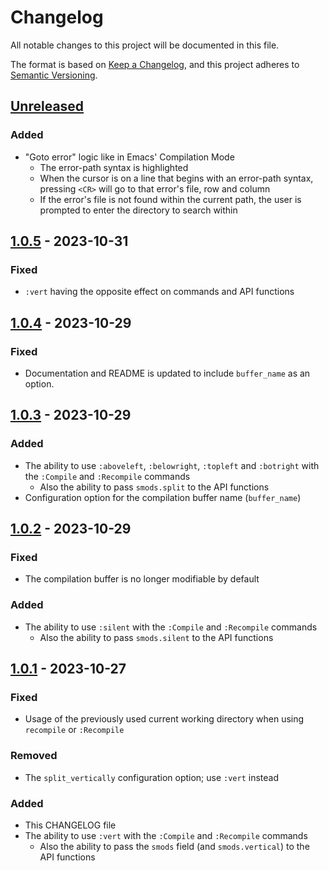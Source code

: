 # Changelog

All notable changes to this project will be documented in this file.

The format is based on [Keep a Changelog](https://keepachangelog.com/en/1.0.0/),
and this project adheres to [Semantic Versioning](https://semver.org/spec/v2.0.0.html).

## [Unreleased]

### Added

- "Goto error" logic like in Emacs' Compilation Mode
  - The error-path syntax is highlighted
  - When the cursor is on a line that begins with an error-path syntax, pressing `<CR>` will go to that error's file, row and column
  - If the error's file is not found within the current path, the user is prompted to enter the directory to search within

## [1.0.5] - 2023-10-31

### Fixed

- `:vert` having the opposite effect on commands and API functions

## [1.0.4] - 2023-10-29

### Fixed

- Documentation and README is updated to include `buffer_name` as an option.

## [1.0.3] - 2023-10-29

### Added

- The ability to use `:aboveleft`, `:belowright`, `:topleft` and `:botright` with the `:Compile` and `:Recompile` commands
  - Also the ability to pass `smods.split` to the API functions
- Configuration option for the compilation buffer name (`buffer_name`)

## [1.0.2] - 2023-10-29

### Fixed

- The compilation buffer is no longer modifiable by default

### Added

- The ability to use `:silent` with the `:Compile` and `:Recompile` commands
  - Also the ability to pass `smods.silent` to the API functions

## [1.0.1] - 2023-10-27

### Fixed

- Usage of the previously used current working directory when using `recompile` or `:Recompile`

### Removed

- The `split_vertically` configuration option; use `:vert` instead

### Added

- This CHANGELOG file
- The ability to use `:vert` with the `:Compile` and `:Recompile` commands
  - Also the ability to pass the `smods` field (and `smods.vertical`) to the API functions

[unreleased]: https://github.com/ej-shafran/compile-mode.nvim/compare/latest...nightly
[1.0.5]: https://github.com/ej-shafran/compile-mode.nvim/compare/v1.0.4...v1.0.5
[1.0.4]: https://github.com/ej-shafran/compile-mode.nvim/compare/v1.0.3...v1.0.4
[1.0.3]: https://github.com/ej-shafran/compile-mode.nvim/compare/v1.0.2...v1.0.3
[1.0.2]: https://github.com/ej-shafran/compile-mode.nvim/compare/v1.0.1...v1.0.2
[1.0.1]: https://github.com/ej-shafran/compile-mode.nvim/compare/v1.0.0...v1.0.1
